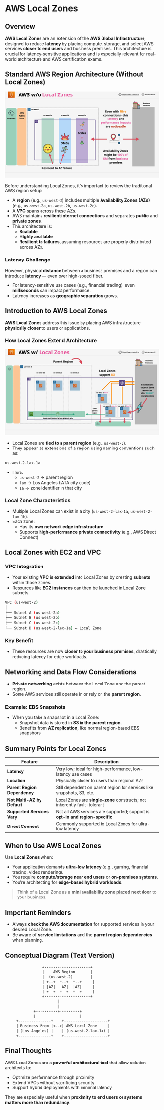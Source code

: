 # AWS Local Zones

## Overview

**AWS Local Zones** are an extension of the **AWS Global Infrastructure**, designed to reduce **latency** by placing compute, storage, and select AWS services **closer to end users** and business premises. This architecture is crucial for latency-sensitive applications and is especially relevant for real-world architecture and AWS certification exams.

## Standard AWS Region Architecture (Without Local Zones)

![alt text](./Images/image.png)

Before understanding Local Zones, it's important to review the traditional AWS region setup:

- A **region** (e.g., `us-west-2`) includes multiple **Availability Zones (AZs)** (e.g., `us-west-2a`, `us-west-2b`, `us-west-2c`).
- A **VPC** spans across these AZs.
- AWS maintains **resilient internet connections** and separates **public** and **private zones**.
- This architecture is:
  - **Scalable**
  - **Highly available**
  - **Resilient to failures**, assuming resources are properly distributed across AZs.

### Latency Challenge

However, physical **distance** between a business premises and a region can introduce **latency** — even over high-speed fiber.

- For latency-sensitive use cases (e.g., financial trading), even **milliseconds** can impact performance.
- Latency increases as **geographic separation** grows.

## Introduction to AWS Local Zones

**AWS Local Zones** address this issue by placing AWS infrastructure **physically closer** to users or applications.

### How Local Zones Extend Architecture

![alt text](./Images/image-1.png)

- Local Zones are **tied to a parent region** (e.g., `us-west-2`).
- They appear as extensions of a region using naming conventions such as:

```bash
us-west-2-lax-1a
```

- Here:
  - `us-west-2` → parent region
  - `lax` → Los Angeles (IATA city code)
  - `1a` → zone identifier in that city

### Local Zone Characteristics

- Multiple Local Zones can exist in a city (`us-west-2-lax-1a`, `us-west-2-lax-1b`).
- Each zone:
  - Has its **own network edge infrastructure**
  - Supports **high-performance private connectivity** (e.g., AWS Direct Connect)

## Local Zones with EC2 and VPC

### VPC Integration

- Your existing **VPC is extended** into Local Zones by creating **subnets** within those zones.
- Resources like **EC2 instances** can then be launched in Local Zone subnets.

```bash
VPC (us-west-2)
│
├── Subnet A (us-west-2a)
├── Subnet B (us-west-2b)
├── Subnet C (us-west-2c)
└── Subnet D (us-west-2-lax-1a) ← Local Zone
```

### Key Benefit

- These resources are now **closer to your business premises**, drastically reducing latency for edge workloads.

## Networking and Data Flow Considerations

- **Private networking** exists between the Local Zone and the parent region.
- Some AWS services still operate in or rely on the **parent region**.

### Example: EBS Snapshots

- When you take a snapshot in a Local Zone:
  - Snapshot data is stored in **S3 in the parent region**.
  - Benefits from **AZ replication**, like normal region-based EBS snapshots.

## Summary Points for Local Zones

| Feature                      | Description                                                                   |
| ---------------------------- | ----------------------------------------------------------------------------- |
| **Latency**                  | Very low; ideal for high-performance, low-latency use cases                   |
| **Location**                 | Physically closer to users than regional AZs                                  |
| **Parent Region Dependency** | Still dependent on parent region for services like snapshots, S3, etc.        |
| **Not Multi-AZ by Default**  | Local Zones are **single-zone** constructs; not inherently fault-tolerant     |
| **Supported Services Vary**  | Not all AWS services are supported; support is **opt-in and region-specific** |
| **Direct Connect**           | Commonly supported to Local Zones for ultra-low latency                       |

## When to Use AWS Local Zones

Use **Local Zones** when:

- Your application demands **ultra-low latency** (e.g., gaming, financial trading, video rendering).
- You require **compute/storage near end users** or **on-premises systems**.
- You're architecting for **edge-based hybrid workloads**.

> Think of a Local Zone as a **mini availability zone placed next door** to your business.

## Important Reminders

- Always **check the AWS documentation** for supported services in your desired Local Zone.
- Be aware of **service limitations** and the **parent region dependencies** when planning.

## Conceptual Diagram (Text Version)

```
                 +---------------------+
                 |    AWS Region       |
                 |  (us-west-2)        |
                 | +--+  +--+  +--+     |
                 | |AZ|  |AZ|  |AZ|     |
                 | +--+  +--+  +--+     |
                 +---------------------+
                        |
                        |
             +----------+---------+
             |                    |
     +---------------+    +--------------------+
     | Business Prem |<-->| AWS Local Zone     |
     | (Los Angeles) |    | (us-west-2-lax-1a) |
     +---------------+    +--------------------+
```

## Final Thoughts

AWS Local Zones are a **powerful architectural tool** that allow solution architects to:

- Optimize performance through proximity
- Extend VPCs without sacrificing security
- Support hybrid deployments with minimal latency

They are especially useful when **proximity to end users or systems matters more than redundancy**.
